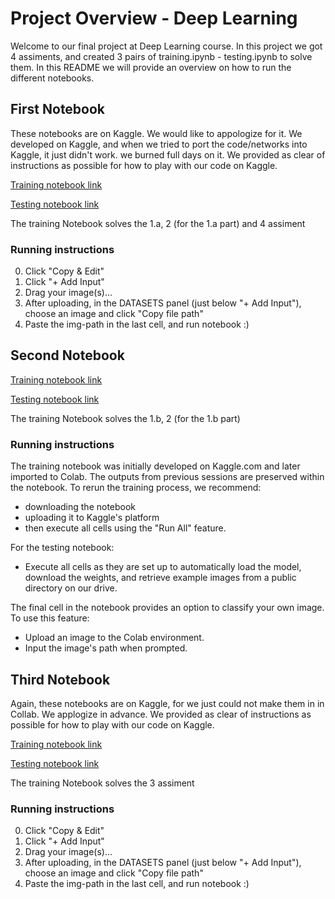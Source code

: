 # Project Overview - Deep Learning

Welcome to our final project at Deep Learning course. In this project we got 4 assiments, and created 3 pairs of training.ipynb - testing.ipynb to solve them. In this README we will provide an overview on how to run the different notebooks.

## First Notebook
These notebooks are on Kaggle.
We would like to appologize for it.
We developed on Kaggle, and when we tried to port the code/networks into Kaggle, it just didn't work. we burned full days on it. We provided as clear of instructions as possible for how to play with our code on Kaggle.


[Training notebook link](https://www.kaggle.com/code/nitsanbh/lungs-x-ray)

[Testing notebook link](https://www.kaggle.com/code/nitsanbh/playground-lungs-x-ray)

The training Notebook solves the 1.a, 2 (for the 1.a part) and 4 assiment

### Running instructions

0. Click "Copy & Edit"
1. Click "+ Add Input"
2. Drag your image(s)...
3. After uploading, in the DATASETS panel (just below "+ Add Input"), choose an image and click "Copy file path"
4. Paste the img-path in the last cell, and run notebook :)


## Second Notebook
[Training notebook link](https://colab.research.google.com/drive/1Tn58ilSmOiaNIyFNw5BHlqye3YQIMplX?usp=sharing)

[Testing notebook link](https://colab.research.google.com/drive/1FQ7bfbL8da7DRQiRvmgwdZXTTDB8sq8w)

The training Notebook solves the 1.b, 2 (for the 1.b part)

### Running instructions
The training notebook was initially developed on Kaggle.com and later imported to Colab. The outputs from previous sessions are preserved within the notebook. To rerun the training process, we recommend:
- downloading the notebook
- uploading it to Kaggle's platform
- then execute all cells using the "Run All" feature.

For the testing notebook:

- Execute all cells as they are set up to automatically load the model, download the weights, and retrieve example images from a public directory on our drive.

The final cell in the notebook provides an option to classify your own image. To use this feature:

- Upload an image to the Colab environment.
- Input the image's path when prompted.

## Third Notebook

Again, these notebooks are on Kaggle, for we just could not make them in in Collab. We applogize in advance.
We provided as clear of instructions as possible for how to play with our code on Kaggle.

[Training notebook link](https://www.kaggle.com/code/nitsanbenhanoch/lungs-x-ray-anomaly-detection)

[Testing notebook link](https://www.kaggle.com/code/nitsanbh/playground-lungs-x-ray-anomaly-detection)

The training Notebook solves the 3 assiment

### Running instructions

0. Click "Copy & Edit"
1. Click "+ Add Input"
2. Drag your image(s)...
3. After uploading, in the DATASETS panel (just below "+ Add Input"), choose an image and click "Copy file path"
4. Paste the img-path in the last cell, and run notebook :)
